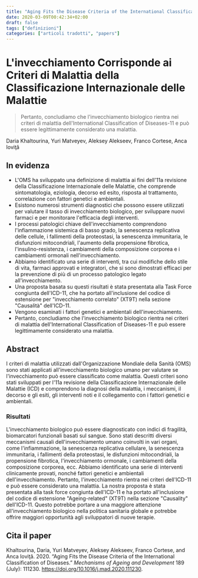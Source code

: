 ```yaml
---
title: "Aging Fits the Disease Criteria of the International Classification of Diseases | Mechanisms of Ageing and Development"
date: 2020-03-09T00:42:34+02:00
draft: false
tags: ["definizioni"]
categories: ["articoli tradotti", "papers"]
---
```


# L'invecchiamento Corrisponde ai Criteri di Malattia della Classificazione Internazionale delle Malattie

> Pertanto, concludiamo che l'invecchiamento biologico rientra nei criteri di malattia dell'International Classification of Diseases-11 e può essere legittimamente considerato una malattia.

Daria Khaltourina, Yuri Matveyev, Aleksey Alekseev, Franco Cortese, Anca Ioviţă

## In evidenza

- L'OMS ha sviluppato una definizione di malattia ai fini dell'11a revisione della Classificazione Internazionale delle Malattie, che comprende sintomatologia, eziologia, decorso ed esito, risposta al trattamento, correlazione con fattori genetici e ambientali.
- Esistono numerosi strumenti diagnostici che possono essere utilizzati per valutare il tasso di invecchiamento biologico, per sviluppare nuovi farmaci e per monitorare l'efficacia degli interventi.
- I processi patologici chiave dell'invecchiamento comprendono l'infiammazione sistemica di basso grado, la senescenza replicativa delle cellule, i fallimenti della proteostasi, la senescenza immunitaria, le disfunzioni mitocondriali, l'aumento della propensione fibrotica, l'insulino-resistenza, i cambiamenti della composizione corporea e i cambiamenti ormonali nell'invecchiamento.
- Abbiamo identificato una serie di interventi, tra cui modifiche dello stile di vita, farmaci approvati e integratori, che si sono dimostrati efficaci per la prevenzione di più di un processo patologico legato all'invecchiamento.
- Una proposta basata su questi risultati è stata presentata alla Task Force congiunta dell'ICD-11, che ha portato all'inclusione del codice di estensione per "invecchiamento correlato" (XT9T) nella sezione "Causalità" dell'ICD-11.
- Vengono esaminati i fattori genetici e ambientali dell'invecchiamento.
- Pertanto, concludiamo che l'invecchiamento biologico rientra nei criteri di malattia dell'International Classification of Diseases-11 e può essere legittimamente considerato una malattia.

## Abstract

I criteri di malattia utilizzati dall'Organizzazione Mondiale della Sanità (OMS) sono stati applicati all'invecchiamento biologico umano per valutare se l'invecchiamento può essere classificato come malattia. Questi criteri sono stati sviluppati per l'11a revisione della Classificazione Internazionale delle Malattie (ICD) e comprendono la diagnosi della malattia, i meccanismi, il decorso e gli esiti, gli interventi noti e il collegamento con i fattori genetici e ambientali.

### Risultati

L'invecchiamento biologico può essere diagnosticato con indici di fragilità, biomarcatori funzionali basati sul sangue. Sono stati descritti diversi meccanismi causali dell'invecchiamento umano coinvolti in vari organi, come l'infiammazione, la senescenza replicativa cellulare, la senescenza immunitaria, i fallimenti della proteostasi, le disfunzioni mitocondriali, la propensione fibrotica, l'invecchiamento ormonale, i cambiamenti della composizione corporea, ecc. Abbiamo identificato una serie di interventi clinicamente provati, nonché fattori genetici e ambientali dell'invecchiamento. Pertanto, l'invecchiamento rientra nei criteri dell'ICD-11 e può essere considerato una malattia. La nostra proposta è stata presentata alla task force congiunta dell'ICD-11 e ha portato all'inclusione del codice di estensione "Ageing-related" (XT9T) nella sezione "Causality" dell'ICD-11.
Questo potrebbe portare a una maggiore attenzione all'invecchiamento biologico nella politica sanitaria globale e potrebbe offrire maggiori opportunità agli sviluppatori di nuove terapie.

## Cita il paper

Khaltourina, Daria, Yuri Matveyev, Aleksey Alekseev, Franco Cortese, and Anca Ioviţă. 2020. “Aging Fits the Disease Criteria of the International Classification of Diseases.” _Mechanisms of Ageing and Development_ 189 (July): 111230. https://doi.org/10.1016/j.mad.2020.111230.
